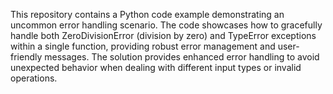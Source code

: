 This repository contains a Python code example demonstrating an uncommon error handling scenario. The code showcases how to gracefully handle both ZeroDivisionError (division by zero) and TypeError exceptions within a single function, providing robust error management and user-friendly messages.  The solution provides enhanced error handling to avoid unexpected behavior when dealing with different input types or invalid operations.